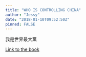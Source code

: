 ```yaml
---
title: "WHO IS CONTROLLING CHINA"
author: "Jessy"
date: "2018-01-10T09:52:50Z"
pinned: FALSE
---
```


我是世界最大黨

[Link to the book](https://bookdown.org/Jessy/china/)
